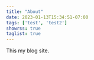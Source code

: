 ```yaml
---
title: "About"
date: 2023-01-13T15:34:51-07:00
tags: ['test', 'test2']
showrss: true
taglist: true
---
```

This my blog site.  
